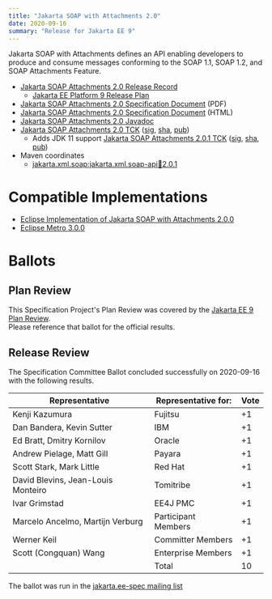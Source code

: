 ```yaml
---
title: "Jakarta SOAP with Attachments 2.0"
date: 2020-09-16
summary: "Release for Jakarta EE 9"
---
```

Jakarta SOAP with Attachments defines an API enabling developers to produce
and consume messages conforming to the SOAP 1.1, SOAP 1.2, and SOAP Attachments Feature.

* [Jakarta SOAP Attachments 2.0 Release Record](https://projects.eclipse.org/projects/ee4j.jaxws/releases/2.0-jakarta-soap-attachments)
  * [Jakarta EE Platform 9 Release Plan](https://eclipse-ee4j.github.io/jakartaee-platform/jakartaee9/JakartaEE9ReleasePlan)
* [Jakarta SOAP Attachments 2.0 Specification Document](./jakarta-soap-spec-2.0.pdf) (PDF)
* [Jakarta SOAP Attachments 2.0 Specification Document](./jakarta-soap-spec-2.0.html) (HTML)
* [Jakarta SOAP Attachments 2.0 Javadoc](./apidocs)
* [Jakarta SOAP Attachments 2.0 TCK](https://download.eclipse.org/jakartaee/soap-attachments/2.0/jakarta-soap-tck-2.0.0.zip)  ([sig](https://download.eclipse.org/jakartaee/soap-attachments/2.0/jakarta-soap-tck-2.0.0.zip.sig),  [sha](https://download.eclipse.org/jakartaee/soap-attachments/2.0/jakarta-soap-tck-2.0.0.zip.sha256),  [pub](https://jakarta.ee/specifications/jakartaee-spec-committee.pub))
   * Adds JDK 11 support [Jakarta SOAP Attachments 2.0.1 TCK](https://download.eclipse.org/jakartaee/soap-attachments/2.0/jakarta-soap-tck-2.0.1.zip)  ([sig](https://download.eclipse.org/jakartaee/soap-attachments/2.0/jakarta-soap-tck-2.0.1.zip.sig),  [sha](https://download.eclipse.org/jakartaee/soap-attachments/2.0/jakarta-soap-tck-2.0.1.zip.sha256),  [pub](https://jakarta.ee/specifications/jakartaee-spec-committee.pub))
* Maven coordinates
  * [jakarta.xml.soap:jakarta.xml.soap-api:jar:2.0.1](https://search.maven.org/artifact/jakarta.xml.soap/jakarta.xml.soap-api/2.0.1/jar)


# Compatible Implementations

* [Eclipse Implementation of Jakarta SOAP with Attachments 2.0.0](https://eclipse-ee4j.github.io/metro-saaj/)
* [Eclipse Metro 3.0.0](https://eclipse-ee4j.github.io/metro-wsit/)

# Ballots

## Plan Review

[//]: # (For Jakarta EE 9, the Platform Plan Review covered 95% of the Specification Projects.  For those Projects, just use the following statement in this Plan Review section:)

This Specification Project's Plan Review was covered by the [Jakarta EE 9 Plan Review](https://jakarta.ee/specifications/platform/9/).  
Please reference that ballot for the official results.

[//]: # (If your Project was required to do a standalone Plan Review...  You'll need to perform an official Plan Review ballot and record the results here.)

## Release Review

The Specification Committee Ballot concluded successfully on 2020-09-16 with the following results.

| Representative                                 | Representative for: | Vote |
|------------------------------------------------|---------------------|------|
| Kenji Kazumura                                 | Fujitsu             |  +1  |
| Dan Bandera, Kevin Sutter                      | IBM                 |  +1  |
| Ed Bratt, Dmitry Kornilov                      | Oracle              |  +1  |
| Andrew Pielage, Matt Gill                      | Payara              |  +1  |
| Scott Stark, Mark Little                       | Red Hat             |  +1  |
| David Blevins, Jean-Louis Monteiro             | Tomitribe           |  +1  |
| Ivar Grimstad                                  | EE4J PMC            |  +1  |
| Marcelo Ancelmo, Martijn Verburg               | Participant Members |  +1  |
| Werner Keil                                    | Committer Members   |  +1  |
| Scott (Congquan) Wang                          | Enterprise Members  |  +1  |
|                                                | Total               |  10  |

The ballot was run in the [jakarta.ee-spec mailing list](https://www.eclipse.org/lists/jakarta.ee-spec/msg00813.html)
